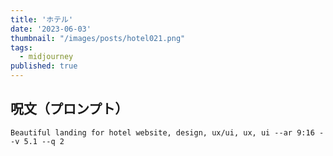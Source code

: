 ```yaml
---
title: 'ホテル'
date: '2023-06-03'
thumbnail: "/images/posts/hotel021.png"
tags:
  - midjourney
published: true
---
```


## 呪文（プロンプト）
```
Beautiful landing for hotel website, design, ux/ui, ux, ui --ar 9:16 --v 5.1 --q 2
```
